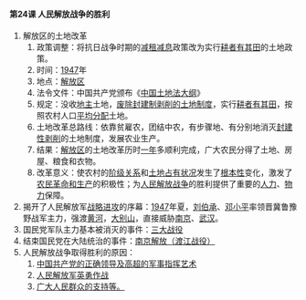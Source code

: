 #### 第24课 人民解放战争的胜利

1. 解放区的土地改革
   1. 政策调整：将抗日战争时期的<u>减租减息</u>政策改为实行<u>耕者有其田</u>的土地政策。
   2. 时间：<u>1947</u>年
   3. 地点：<u>解放区</u>
   4. 法令文件：中国共产党颁布《<u>中国土地法大纲</u>》
   5. 规定：没收<u>地主</u>土地，<u>废除封建制剥削的土地制度</u>，实行<u>耕者有其田</u>，按照农村人口<u>平均分配</u>土地。
   6. 土地改革总路线：依靠贫雇农，团结中农，有步骤地、有分别地消灭<u>封建性剥削</u>的土地制度，发展农业生产。
   7. 结果：<u>解放区</u>的土地改革历时<u>一年</u>多顺利完成，广大农民分得了土地、房屋、粮食和衣物。
   8. 改革意义：使农村的<u>阶级关系</u>和<u>土地占有状况</u>发生了<u>根本性</u>变化，激发了<u>农民革命和生产</u>的积极性；为<u>人民解放战争</u>的胜利提供了重要的<u>人力</u>、<u>物力</u>保障。
2. 揭开了人民解放军<u>战略进攻</u>的序幕：<u>1947</u>年夏，<u>刘伯承</u>、<u>邓小平</u>率领晋冀鲁豫野战军主力，强渡<u>黄河</u>，<u>大别山</u>，直接威胁<u>南京</u>、<u>武汉</u>。
3. 国民党军队主力基本被消灭的事件：<u>三大战役</u>
4. 结束国民党在大陆统治的事件：<u>南京解放（渡江战役）</u>
5. 人民解放战争取得胜利的原因：
   1. <u>中国共产党的正确领导及高超的军事指挥艺术</u>
   2. <u>人民解放军英勇作战</u>
   3. <u>广大人民群众的支持等。</u>